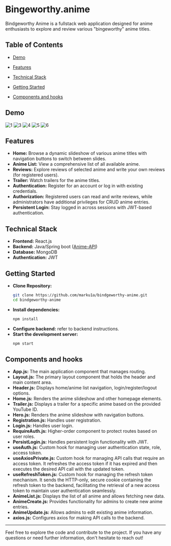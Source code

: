 # Bingeworthy.anime

Bindgeworthy Anime is a fullstack web application designed for anime enthusiasts to explore and review various "bingeworthy" anime titles. 

## Table of Contents

- [Demo](#demo)

- [Features](#features)
- [Technical Stack](#technical-stack)
- [Getting Started](#getting-started)
- [Components and hooks](#components-and-hooks)

## Demo
![1](https://github.com/marku1a/Bingeworthy.anime/assets/122821687/5359d3ca-c3c2-4178-9d40-b9a90e1374cb)
![3](https://github.com/marku1a/Bingeworthy.anime/assets/122821687/e0fa1e47-001b-4b67-86d7-c0b0f71c3340)
![4](https://github.com/marku1a/Bingeworthy.anime/assets/122821687/9b2572e5-e779-4bf2-af33-e3bbf599bf1c)
![5](https://github.com/marku1a/Bingeworthy.anime/assets/122821687/139f7923-f908-4cb7-b7ca-b077c63e3bc9)
![6](https://github.com/marku1a/Bingeworthy.anime/assets/122821687/6873e58c-9e71-46f7-96fa-4da77c8d9274)





## Features

- **Home:** Browse a dynamic slideshow of various anime titles with navigation buttons to switch between slides.
- **Anime List:** View a comprehensive list of all available anime.
- **Reviews:** Explore reviews of selected anime and write your own reviews (for registered users).
- **Trailer:** Watch trailers for the anime titles.
- **Authentication:** Register for an account or log in with existing credentials.
- **Authorization:** Registered users can read and write reviews, while administrators have additional privileges for CRUD anime entries.
- **Persistent Login:** Stay logged in across sessions with JWT-based authentication.

## Technical Stack

- **Frontend:** React.js
- **Backend:** Java/Spring boot ([Anime-API](https://github.com/marku1a/Anime-API))
- **Database:** MongoDB
- **Authentication:** JWT 

## Getting Started

- **Clone Repository:**  
   ```sh
   git clone https://github.com/marku1a/bindgeworthy-anime.git
   cd bindgeworthy-anime
- **Install dependencies:**
   ```sh
   npm install
- **Configure backend:** refer to backend instructions.
- **Start the development server:**
   ```sh
   npm start

## Components and hooks

- **App.js:** The main application component that manages routing.
- **Layout.js:** The primary layout component that holds the header and main content area.
- **Header.js:** Displays home/anime list navigation, login/register/logout options.
- **Home.js:** Renders the anime slideshow and other homepage elements.
- **Trailer.js:** Displays a trailer for a specific anime based on the provided YouTube ID.
- **Hero.js:** Renders the anime slideshow with navigation buttons.
- **Registration.js:** Handles user registration.
- **Login.js:** Handles user login.
- **RequireAuth.js:** Higher-order component to protect routes based on user roles.
- **PersistLogin.js:** Handles persistent login functionality with JWT.
- **useAuth.js:** Custom hook for managing user authentication state, role, access token.
- **useAxiosPrivate.js:** Custom hook for managing API calls that require an access token.
It refreshes the access token if it has expired and then executes the desired API call with the updated token.
- **useRefreshToken.js:** Custom hook for managing the refresh token mechanism. It sends the HTTP-only,
secure cookie containing the refresh token to the backend, facilitating the retrieval of a new access token to maintain user authentication seamlessly.
- **AnimeList.js:** Displays the list of all anime and allows fetching new data.
- **AnimeCreate.js:** Provides functionality for admins to create new anime entries.
- **AnimeUpdate.js:** Allows admins to edit existing anime information.
- **axios.js:** Configures axios for making API calls to the backend.


---

Feel free to explore the code and contribute to the project. If you have any questions or need further information, don't hesitate to reach out!

